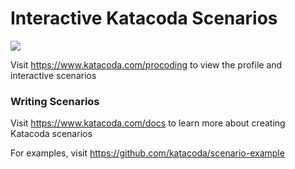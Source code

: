 # Interactive Katacoda Scenarios

[![](http://shields.katacoda.com/katacoda/procoding/count.svg)](https://www.katacoda.com/procoding "Get your profile on Katacoda.com")

Visit https://www.katacoda.com/procoding to view the profile and interactive scenarios

### Writing Scenarios
Visit https://www.katacoda.com/docs to learn more about creating Katacoda scenarios

For examples, visit https://github.com/katacoda/scenario-example
